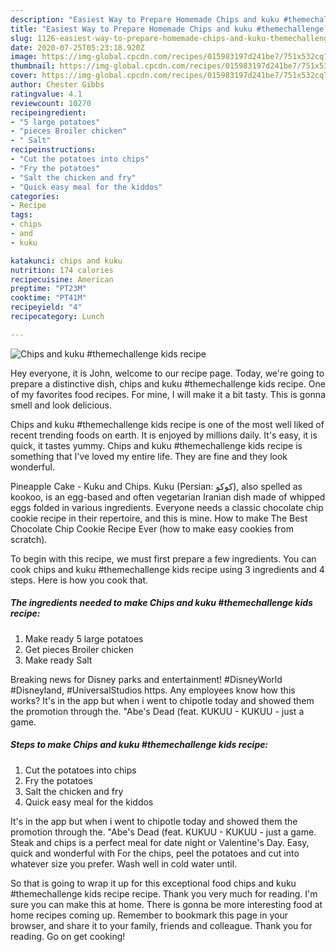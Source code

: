 ```yaml
---
description: "Easiest Way to Prepare Homemade Chips and kuku #themechallenge kids recipe"
title: "Easiest Way to Prepare Homemade Chips and kuku #themechallenge kids recipe"
slug: 1126-easiest-way-to-prepare-homemade-chips-and-kuku-themechallenge-kids-recipe
date: 2020-07-25T05:23:18.920Z
image: https://img-global.cpcdn.com/recipes/015983197d241be7/751x532cq70/chips-and-kuku-themechallenge-kids-recipe-recipe-main-photo.jpg
thumbnail: https://img-global.cpcdn.com/recipes/015983197d241be7/751x532cq70/chips-and-kuku-themechallenge-kids-recipe-recipe-main-photo.jpg
cover: https://img-global.cpcdn.com/recipes/015983197d241be7/751x532cq70/chips-and-kuku-themechallenge-kids-recipe-recipe-main-photo.jpg
author: Chester Gibbs
ratingvalue: 4.1
reviewcount: 10270
recipeingredient:
- "5 large potatoes"
- "pieces Broiler chicken"
- " Salt"
recipeinstructions:
- "Cut the potatoes into chips"
- "Fry the potatoes"
- "Salt the chicken and fry"
- "Quick easy meal for the kiddos"
categories:
- Recipe
tags:
- chips
- and
- kuku

katakunci: chips and kuku 
nutrition: 174 calories
recipecuisine: American
preptime: "PT23M"
cooktime: "PT41M"
recipeyield: "4"
recipecategory: Lunch

---
```



![Chips and kuku #themechallenge kids recipe](https://img-global.cpcdn.com/recipes/015983197d241be7/751x532cq70/chips-and-kuku-themechallenge-kids-recipe-recipe-main-photo.jpg)

Hey everyone, it is John, welcome to our recipe page. Today, we're going to prepare a distinctive dish, chips and kuku #themechallenge kids recipe. One of my favorites food recipes. For mine, I will make it a bit tasty. This is gonna smell and look delicious.

Chips and kuku #themechallenge kids recipe is one of the most well liked of recent trending foods on earth. It is enjoyed by millions daily. It's easy, it is quick, it tastes yummy. Chips and kuku #themechallenge kids recipe is something that I've loved my entire life. They are fine and they look wonderful.

Pineapple Cake - Kuku and Chips. Kuku (Persian: کوکو‎), also spelled as kookoo, is an egg-based and often vegetarian Iranian dish made of whipped eggs folded in various ingredients. Everyone needs a classic chocolate chip cookie recipe in their repertoire, and this is mine. How to make The Best Chocolate Chip Cookie Recipe Ever (how to make easy cookies from scratch).


To begin with this recipe, we must first prepare a few ingredients. You can cook chips and kuku #themechallenge kids recipe using 3 ingredients and 4 steps. Here is how you cook that.

<!--inarticleads1-->

##### The ingredients needed to make Chips and kuku #themechallenge kids recipe:

1. Make ready 5 large potatoes
1. Get pieces Broiler chicken
1. Make ready  Salt


Breaking news for Disney parks and entertainment! #DisneyWorld #Disneyland, #UniversalStudios https. Any employees know how this works? It&#39;s in the app but when i went to chipotle today and showed them the promotion through the. &#34;Abe&#39;s Dead (feat. KUKUU - KUKUU - just a game. 

<!--inarticleads2-->

##### Steps to make Chips and kuku #themechallenge kids recipe:

1. Cut the potatoes into chips
1. Fry the potatoes
1. Salt the chicken and fry
1. Quick easy meal for the kiddos


It&#39;s in the app but when i went to chipotle today and showed them the promotion through the. &#34;Abe&#39;s Dead (feat. KUKUU - KUKUU - just a game. Steak and chips is a perfect meal for date night or Valentine&#39;s Day. Easy, quick and wonderful with For the chips, peel the potatoes and cut into whatever size you prefer. Wash well in cold water until. 

So that is going to wrap it up for this exceptional food chips and kuku #themechallenge kids recipe recipe. Thank you very much for reading. I'm sure you can make this at home. There is gonna be more interesting food at home recipes coming up. Remember to bookmark this page in your browser, and share it to your family, friends and colleague. Thank you for reading. Go on get cooking!
